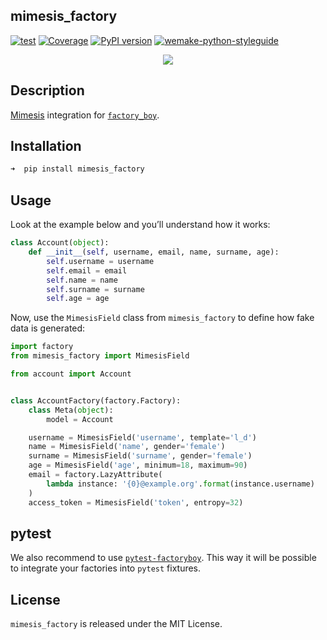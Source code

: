 ## mimesis_factory

[![test](https://github.com/mimesis-lab/mimesis-factory/workflows/test/badge.svg?branch=master&event=push)](https://github.com/mimesis-lab/mimesis-factory/actions?query=workflow%3Atest)
[![Coverage](https://coveralls.io/repos/github/mimesis-lab/mimesis-factory/badge.svg?branch=master)](https://coveralls.io/github/mimesis-lab/mimesis-factory?branch=master)
[![PyPI version](https://badge.fury.io/py/mimesis-factory.svg)](https://badge.fury.io/py/mimesis-factory)
[![wemake-python-styleguide](https://img.shields.io/badge/style-wemake-000000.svg)](https://github.com/wemake-services/wemake-python-styleguide)


<a href="https://github.com/mimesis-lab/mimesis-factory">
    <p align="center">
        <img src="https://raw.githubusercontent.com/mimesis-lab/mimesis-factory/master/media/logo.png?raw=true">
    </p>
</a>


## Description

[Mimesis](https://github.com/lk-geimfari/mimesis) integration for [`factory_boy`](https://github.com/FactoryBoy/factory_boy).

## Installation

```python
➜  pip install mimesis_factory
```


## Usage

Look at the example below and you’ll understand how it works:

```python
class Account(object):
    def __init__(self, username, email, name, surname, age):
        self.username = username
        self.email = email
        self.name = name
        self.surname = surname
        self.age = age
```

Now, use the `MimesisField` class from `mimesis_factory`
to define how fake data is generated:

```python
import factory
from mimesis_factory import MimesisField

from account import Account


class AccountFactory(factory.Factory):
    class Meta(object):
        model = Account

    username = MimesisField('username', template='l_d')
    name = MimesisField('name', gender='female')
    surname = MimesisField('surname', gender='female')
    age = MimesisField('age', minimum=18, maximum=90)
    email = factory.LazyAttribute(
        lambda instance: '{0}@example.org'.format(instance.username)
    )
    access_token = MimesisField('token', entropy=32)
```


## pytest

We also recommend to use [`pytest-factoryboy`](https://github.com/pytest-dev/pytest-factoryboy).
This way it will be possible to integrate your factories into `pytest` fixtures.


## License

`mimesis_factory` is released under the MIT License.
